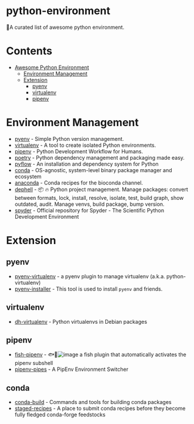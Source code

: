 # python-environment
🐍A curated list of awesome python environment.


# Contents
- [Awesome Python Environment](#awesome-python-environment)
  - [Environment Management](#environment-management)
  - [Extension](#extension)
    - [pyenv](#pyenv)
    - [virtualenv](#virtualenv)
    - [pipenv](#pipenv)

   
# Environment Management
* [pyenv](https://github.com/pyenv/pyenv) - Simple Python version management.
* [virtualenv](https://github.com/pypa/virtualenv) - A tool to create isolated Python environments.
* [pipenv](https://github.com/pypa/pipenv) - Python Development Workflow for Humans.
* [poetry](https://github.com/python-poetry/poetry) - Python dependency management and packaging made easy.
* [pyflow](https://github.com/David-OConnor/pyflow) - An installation and dependency system for Python
* [conda](https://github.com/conda/conda) - OS-agnostic, system-level binary package manager and ecosystem
* [anaconda](https://github.com/DamnWidget/anaconda) - Conda recipes for the bioconda channel. 
* [dephell](https://github.com/dephell/dephell) - 📦 🔥 Python project management. Manage packages: convert between formats, lock, install, resolve, isolate, test, build graph, show outdated, audit. Manage venvs, build package, bump version. 
* [spyder](https://github.com/spyder-ide/spyder) - Official repository for Spyder - The Scientific Python Development Environment


# Extension

## pyenv
* [pyenv-virtualenv](https://github.com/pyenv/pyenv-virtualenv) - a pyenv plugin to manage virtualenv (a.k.a. python-virtualenv)
* [pyenv-installer](https://github.com/pyenv/pyenv-installer) - This tool is used to install `pyenv` and friends.


## virtualenv
* [dh-virtualenv](https://github.com/spotify/dh-virtualenv) - Python virtualenvs in Debian packages


## pipenv
* [fish-pipenv](https://github.com/sentriz/fish-pipenv) - 🐟🐍![image](https://github.com/Prosenjit-Mondol/python-environment/assets/143212336/5a3b28d8-4baa-4170-8990-8b93f9be38f1)
 a fish plugin that automatically activates the pipenv subshell
* [pipenv-pipes](https://github.com/gtalarico/pipenv-pipes) - A PipEnv Environment Switcher


## conda
* [conda-build](https://github.com/conda/conda-build) - Commands and tools for building conda packages
* [staged-recipes](https://github.com/conda-forge/staged-recipes) - A place to submit conda recipes before they become fully fledged conda-forge feedstocks

